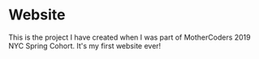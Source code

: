 # Website
This is the project I have created when I was part of MotherCoders 2019 NYC Spring Cohort. It's my first website ever! 
